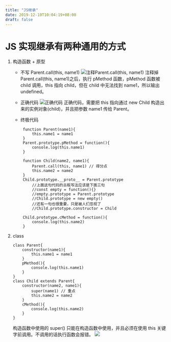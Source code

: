 ```yaml
---
title: "JS继承"
date: 2019-12-10T10:04:19+08:00
draft: false
---
```


# JS 实现继承有两种通用的方式

1. 构造函数 + 原型

   - 不写 Parent.call(this, name1)
     ![注释Parent.call(this, name1)](/images/nocall.png)
     注释掉 Parent.call(this, name1)之后，执行 pMethod 函数，pMethod 函数被 child 调用，this 指向 child，但在 child 中无法找到 name1，所以输出 undefined。

   - 正确代码
     ![正确代码](/images/normal.jpg)
     正确代码，需要把 this 指向通过 new Child 构造出来的实例对象(child)，并且把参数 name1 传给 Parent。

   * 终极代码

     ```
      function Parent(name1){
          this.name1 = name1
      }
      Parent.prototype.pMethod = function(){
          console.log(this.name1)
      }

      function Child(name2, name1){
          Parent.call(this, name1) // 得分点
          this.name2 = name2
      }
      Child.prototype.__proto__ = Parent.prototype
          //上面这句代码的古板写法应该是下面三句
          //const empty = function(){}
          //empty.prototype = Parent.prototype
          //Child.prototype = new empty()
          //还有一句也很重要，只是被人们忽视了
          //Child.prototype.constructor = Child

      Child.prototype.cMethod = function(){
          console.log(this.name2)
      }
     ```

2. class
   ```
   class Parent{
       constructor(name1){
           this.name1 = name1
       }
       pMethod(){
           console.log(this.name1)
       }
   }
   class Child extends Parent{
       constructor(name2, name1){
           super(name1) // 重点
           this.name2 = name2
       }
       cMethod(){
           console.log(this.name2)
       }
   }
   ```
   构造函数中使用的 super() 只能在构造函数中使用，并且必须在使用 this 关键字前调用。不调用的话执行函数会报错。
   ![](/images/class-error.jpg)
